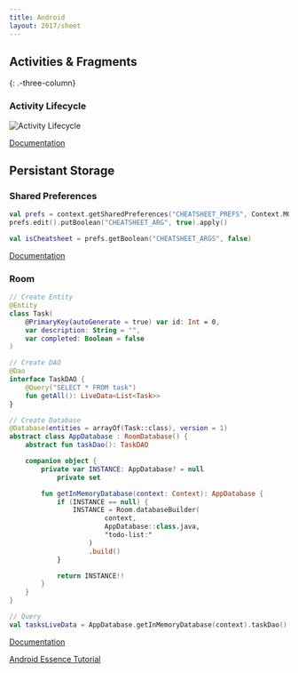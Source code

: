 ```yaml
---
title: Android
layout: 2017/sheet
---
```


Activities & Fragments
---------
{: .-three-column}

### Activity Lifecycle

![Activity Lifecycle](https://developer.android.com/guide/components/images/activity_lifecycle.png)

[Documentation](https://developer.android.com/guide/components/activities/activity-lifecycle)


Persistant Storage
------------------

### Shared Preferences

```kotlin
val prefs = context.getSharedPreferences("CHEATSHEET_PREFS", Context.MODE_PRIVATE)
prefs.edit().putBoolean("CHEATSHEET_ARG", true).apply()

val isCheatsheet = prefs.getBoolean("CHEATSHEET_ARGS", false)
```

[Documentation](https://developer.android.com/reference/android/content/SharedPreferences)

### Room

```kotlin
// Create Entity
@Entity
class Task(
    @PrimaryKey(autoGenerate = true) var id: Int = 0,
    var description: String = "",
    var completed: Boolean = false
)

// Create DAO
@Dao
interface TaskDAO {
    @Query("SELECT * FROM task")
    fun getAll(): LiveData<List<Task>>
}

// Create Database
@Database(entities = arrayOf(Task::class), version = 1)
abstract class AppDatabase : RoomDatabase() {
    abstract fun taskDao(): TaskDAO

    companion object {
        private var INSTANCE: AppDatabase? = null
            private set

        fun getInMemoryDatabase(context: Context): AppDatabase {
            if (INSTANCE == null) {
                INSTANCE = Room.databaseBuilder(
                        context, 
                        AppDatabase::class.java, 
                        "todo-list:"
                    )
                    .build()
            }

            return INSTANCE!!
        }
    }
}

// Query
val tasksLiveData = AppDatabase.getInMemoryDatabase(context).taskDao().getAll()
```

[Documentation](https://developer.android.com/topic/libraries/architecture/room)

[Android Essence Tutorial](https://androidessence.com/android/getting-started-with-room-persistence-library/)